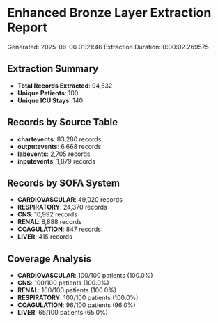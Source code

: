 # Enhanced Bronze Layer Extraction Report
Generated: 2025-06-06 01:21:46
Extraction Duration: 0:00:02.269575

## Extraction Summary
- **Total Records Extracted**: 94,532
- **Unique Patients**: 100
- **Unique ICU Stays**: 140

## Records by Source Table
- **chartevents**: 83,280 records
- **outputevents**: 6,668 records
- **labevents**: 2,705 records
- **inputevents**: 1,879 records

## Records by SOFA System
- **CARDIOVASCULAR**: 49,020 records
- **RESPIRATORY**: 24,370 records
- **CNS**: 10,992 records
- **RENAL**: 8,888 records
- **COAGULATION**: 847 records
- **LIVER**: 415 records

## Coverage Analysis
- **CARDIOVASCULAR**: 100/100 patients (100.0%)
- **CNS**: 100/100 patients (100.0%)
- **RENAL**: 100/100 patients (100.0%)
- **RESPIRATORY**: 100/100 patients (100.0%)
- **COAGULATION**: 96/100 patients (96.0%)
- **LIVER**: 65/100 patients (65.0%)